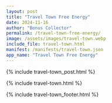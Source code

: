 ```yaml
---
layout: post
title: "Travel Town Free Energy"
date: 2024-11-16
author: "Bonus Collector"
permalink: /travel-town-free-energy/
image: /assets/images/travel-town.webp
include_file: travel-town.html
manifest: /manifests/travel-town.json
app_name: "Travel Town Free Energy"
---
```


{% include travel-town_post.html %}

{% include travel-town.html %}

{% include travel-town_footer.html %}